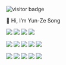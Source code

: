 ![visitor badge](https://visitor-badge.laobi.icu/badge?page_id=YunzeSong.README&left_text=Visitors)

👋 Hi, I’m Yun-Ze Song

<img src="https://img.shields.io/badge/Python-f9d64e.svg?logo=python&style=flat"> <img src="https://img.shields.io/badge/C++-00599C.svg?logo=c%2B%2B&style=flat"> <img src="https://img.shields.io/badge/Java-ED8B00.svg?logo=openjdk&logoColor=white&style=flat"> <img src="https://img.shields.io/badge/MATLAB®-0076A8.svg?logo=mathworks&style=flat">

<img src="https://img.shields.io/badge/HTML5-222222.svg?logo=html5&style=flat"> <img src="https://img.shields.io/badge/CSS3-1572B6.svg?logo=css3&style=flat"> <img src="https://img.shields.io/badge/JavaScript-3577c4.svg?logo=javascript&style=flat"> <img src="https://img.shields.io/badge/Vue3-1C4913.svg?logo=Vue.js&style=flat"> <img src="https://img.shields.io/badge/SpringBoot3-3C402B.svg?logo=Spring%20Boot&style=flat">

<img src="https://img.shields.io/badge/PyTorch-aa381e.svg?logo=pytorch&style=flat"> <img src="https://img.shields.io/badge/OpenCV-FF0000.svg?logo=opencv&style=flat"> <img src="https://img.shields.io/badge/-Docker-AAAAAA.svg?logo=docker&style=flat"> <img src="https://img.shields.io/badge/Raspberry%20Pi-C51A4A.svg?logo=Raspberry%20Pi&style=flat"> <img src="https://img.shields.io/badge/Arduino-AAAAAA.svg?logo=Arduino&style=flat">
